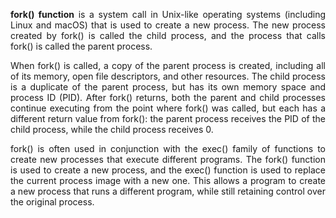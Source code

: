 <p align="justify"> <b>fork() function</b>  is a system call in Unix-like operating systems (including Linux and macOS) that is used to create a new process. The new process created by fork() is called the child process, and the process that calls fork() is called the parent process.
</p>
<p align="justify">When fork() is called, a copy of the parent process is created, including all of its memory, open file descriptors, and other resources. The child process is a duplicate of the parent process, but has its own memory space and process ID (PID). After fork() returns, both the parent and child processes continue executing from the point where fork() was called, but each has a different return value from fork(): the parent process receives the PID of the child process, while the child process receives 0.</p>

<p align="justify">fork() is often used in conjunction with the exec() family of functions to create new processes that execute different programs. The fork() function is used to create a new process, and the exec() function is used to replace the current process image with a new one. This allows a program to create a new process that runs a different program, while still retaining control over the original process.</p>

